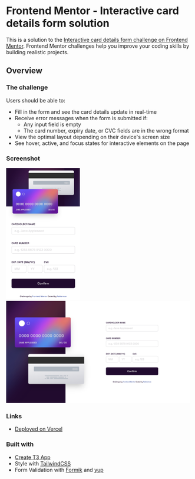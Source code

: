 # Frontend Mentor - Interactive card details form solution

This is a solution to the [Interactive card details form challenge on Frontend Mentor](https://www.frontendmentor.io/challenges/interactive-card-details-form-XpS8cKZDWw). Frontend Mentor challenges help you improve your coding skills by building realistic projects. 

## Overview

### The challenge

Users should be able to:

- Fill in the form and see the card details update in real-time
- Receive error messages when the form is submitted if:
  - Any input field is empty
  - The card number, expiry date, or CVC fields are in the wrong format
- View the optimal layout depending on their device's screen size
- See hover, active, and focus states for interactive elements on the page

### Screenshot


<img src="./misc/screenshot-mobile.png" width="200">
          
<img src="./misc/screenshot-desktop.png" width="500">


### Links

- [Deployed on Vercel](https://interactive-card-details-form-gamma.vercel.app/)

### Built with

- [Create T3 App](https://create.t3.gg/)
- Style with [TailwindCSS](https://tailwindcss.com/)
- Form Validation with [Formik](https://formik.org/) and [yup](https://github.com/jquense/yup)



